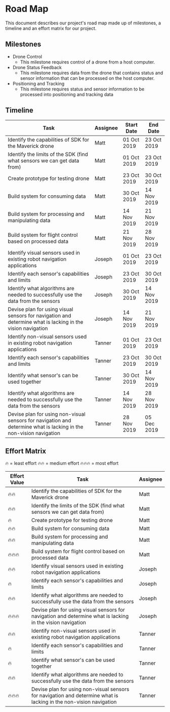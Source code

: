 # Road Map

This document describes our project's road map made up of milestones, a timeline and an effort matrix for our project.

## Milestones

- Drone Control
  - This milestone requires control of a drone from a host computer.
- Drone Status Feedback
  - This milestone requires data from the drone that contains status and sensor information that can be processed on the host computer.
- Positioning and Tracking
  - This milestone requires status and sensor information to be processed into positioning and tracking data

## Timeline

| Task                                                                                                               | Assignee | Start Date  | End Date    |
| ------------------------------------------------------------------------------------------------------------------ | -------- | ----------- | ----------- |
| Identify the capabilities of SDK for the Maverick drone                                                            | Matt     | 01 Oct 2019 | 23 Oct 2019 |
| Identify the limits of the SDK (find what sensors we can get data from)                                            | Matt     | 01 Oct 2019 | 23 Oct 2019 |
| Create prototype for testing drone                                                                                 | Matt     | 23 Oct 2019 | 30 Oct 2019 |
| Build system for consuming data                                                                                    | Matt     | 30 Oct 2019 | 14 Nov 2019 |
| Build system for processing and manipulating data                                                                  | Matt     | 14 Nov 2019 | 21 Nov 2019 |
| Build system for flight control based on processed data                                                            | Matt     | 21 Nov 2019 | 28 Nov 2019 |
| Identify visual sensors used in existing robot navigation applications                                             | Joseph   | 01 Oct 2019 | 23 Oct 2019 |
| Identify each sensor's capabilities and limits                                                                     | Joseph   | 23 Oct 2019 | 30 Oct 2019 |
| Identify what algorithms are needed to successfully use the data from the sensors                                  | Joseph   | 30 Oct 2019 | 14 Nov 2019 |
| Devise plan for using visual sensors for navigation and determine what is lacking in the vision navigation         | Joseph   | 14 Nov 2019 | 21 Nov 2019 |
| Identify non-visual sensors used in existing robot navigation applications                                         | Tanner   | 01 Oct 2019 | 23 Oct 2019 |
| Identify each sensor's capabilities and limits                                                                     | Tanner   | 23 Oct 2019 | 30 Oct 2019 |
| Identify what sensor's can be used together                                                                        | Tanner   | 30 Oct 2019 | 14 Nov 2019 |
| Identify what algorithms are needed to successfully use the data from the sensors                                  | Tanner   | 14 Nov 2019 | 28 Nov 2019 |
| Devise plan for using non-visual sensors for navigation and determine what is lacking in the non-vision navigation | Tanner   | 28 Nov 2019 | 05 Dec 2019 |

## Effort Matrix

🔥 = least effort
🔥🔥 = medium effort
🔥🔥🔥 = most effort

| Effort Value | Task                                                                                                               | Assignee |
| ------------ | ------------------------------------------------------------------------------------------------------------------ | -------- |
| 🔥🔥         | Identify the capabilities of SDK for the Maverick drone                                                            | Matt     |
| 🔥🔥         | Identify the limits of the SDK (find what sensors we can get data from)                                            | Matt     |
| 🔥           | Create prototype for testing drone                                                                                 | Matt     |
| 🔥🔥         | Build system for consuming data                                                                                    | Matt     |
| 🔥🔥         | Build system for processing and manipulating data                                                                  | Matt     |
| 🔥🔥🔥       | Build system for flight control based on processed data                                                            | Matt     |
| 🔥🔥         | Identify visual sensors used in existing robot navigation applications                                             | Joseph   |
| 🔥           | Identify each sensor's capabilities and limits                                                                     | Joseph   |
| 🔥🔥         | Identify what algorithms are needed to successfully use the data from the sensors                                  | Joseph   |
| 🔥🔥🔥       | Devise plan for using visual sensors for navigation and determine what is lacking in the vision navigation         | Joseph   |
| 🔥🔥         | Identify non-visual sensors used in existing robot navigation applications                                         | Tanner   |
| 🔥           | Identify each sensor's capabilities and limits                                                                     | Tanner   |
| 🔥           | Identify what sensor's can be used together                                                                        | Tanner   |
| 🔥🔥         | Identify what algorithms are needed to successfully use the data from the sensors                                  | Tanner   |
| 🔥🔥🔥       | Devise plan for using non-visual sensors for navigation and determine what is lacking in the non-vision navigation | Tanner   |
